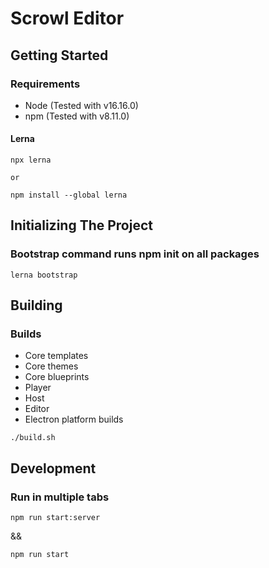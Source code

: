 # Scrowl Editor

## Getting Started
### Requirements
- Node (Tested with v16.16.0)
- npm (Tested with v8.11.0)

#### Lerna

```
npx lerna

or

npm install --global lerna
```

## Initializing The Project
### Bootstrap command runs npm init on all packages

```
lerna bootstrap
```

## Building
### Builds
- Core templates
- Core themes
- Core blueprints
- Player
- Host
- Editor
- Electron platform builds

```
./build.sh
```

## Development
### Run in multiple tabs

```
npm run start:server
```
&&
```
npm run start
```